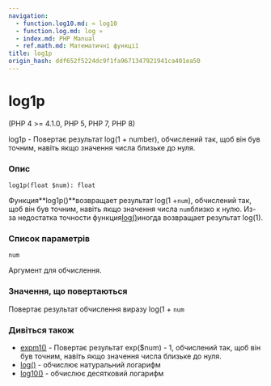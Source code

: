 ```yaml
---
navigation:
  - function.log10.md: « log10
  - function.log.md: log »
  - index.md: PHP Manual
  - ref.math.md: Математичні функції
title: log1p
origin_hash: ddf652f5224dc9f1fa9671347921941ca401ea50
---
```

# log1p

(PHP 4 >= 4.1.0, PHP 5, PHP 7, PHP 8)

log1p - Повертає результат log(1 + number), обчислений так, щоб він був точним, навіть якщо значення числа близьке до нуля.

### Опис

```methodsynopsis
log1p(float $num): float
```

Функция\*\*log1p()\*\*возвращает результат log(1 +`num`), обчислений так, щоб він був точним, навіть якщо значення числа `num`близко к нулю. Из-за недостатка точности функция[log()](function.log.md)иногда возвращает результат log(1).

### Список параметрів

`num`

Аргумент для обчислення.

### Значення, що повертаються

Повертає результат обчислення виразу log(1 + `num`

### Дивіться також

-   [expm1()](function.expm1.md) \- Повертає результат exp($num) - 1, обчислений так, щоб він був точним, навіть якщо значення числа близьке до нуля.
-   [log()](function.log.md) \- обчислює натуральний логарифм
-   [log10()](function.log10.md) \- обчислює десятковий логарифм
